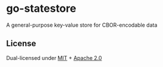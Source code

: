 # go-statestore

A general-purpose key-value store for CBOR-encodable data

## License

Dual-licensed under [MIT](https://github.com/filecoin-project/go-statestore/blob/master/LICENSE-MIT) + [Apache 2.0](https://github.com/filecoin-project/go-statestore/blob/master/LICENSE-APACHE)

